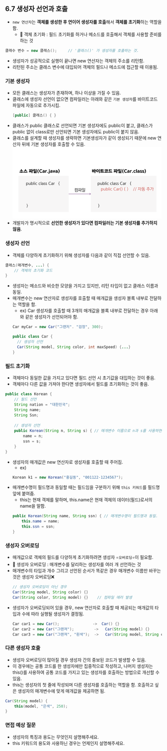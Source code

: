## 6.7 생성자 선언과 호출
- `new 연산자`는 **객체를 생성한 후 연이어 생성자를 호출**해서 **객체를 초기화**하는 역할을 함.
  - 💠 객체 초기화 : 필드 초기화를 하거나 메소드를 호출해서 객체를 사용할 준비를 하는 것
```java
클래수 변수 = new 클래스();     // '클래스()' 가 생성자를 호출하는 것.
```
- 생성자가 성공적으로 실행이 끝나면 new 연산자는 객체의 주소를 리턴함.
- 리턴된 주소는 클래스 변수에 대입되어 객체의 필드나 메소드에 접근할 때 이용됨.

### 기본 생성자
- 모든 클래스는 생성자가 존재하며, 하나 이상을 가질 수 있음.
- 클래스에 생성자 선언이 없으면 컴파일러는 아래와 같은 `기본 생성자`를 바이트코드 파일에 자동으로 추가시킴.
  ```java
  [public] 클래스() { }
  ```
- 클래스가 public 클래스로 선언되면 기본 생성자에도 public이 붙고, 클래스가 public 없이 class로만 선언되면 기본 생성자에도 public이 붙지 않음.
- 클래스를 설계할 때 생성자를 생략하면 기본생성자가 같이 생성되기 때문에 new 연산자 뒤에 기본 생성자를 호출할 수 있음.
![img.png](img/기본생성자.png)
- 개발자가 명시적으로 **선언한 생성자가 있다면 컴파일러는 기본 생성자를 추가하지 않음**.

### 생성자 선언
- 객체를 다양하게 초기화하기 위해 생성자를 다음과 같이 직접 선언할 수 있음.
```java
클래스(매개변수, ...) {
    // 객체의 초기화 코드
}
```
- 생성자는 메소드와 비슷한 모양을 가지고 있지만, 리턴 타입이 없고 클래스 이름과 동일.
- 매개변수는 new 연산자로 생성자를 호출할 때 매개값을 생성자 블록 내부로 전달하는 역할을 함.
  - ex) Car 생성자를 호출할 때 3개의 매개값을 블록 내부로 전달하는 경우 아래와 같은 생성자가 선언되어야 함.
  ```java
  Car myCar = new Car("그랜저". "검정", 300);
  ```
  ```java
  public class Car {
    // 생성자 선언
    Car(String model, String color, int maxSpeed) {...}
  }
  ```

### 필드 초기화
- 객체마다 동일한 값을 가지고 있다면 필드 선언 시 초기값을 대입하는 것이 좋음.
- 객체마다 다른 값을 가져야 한다면 생성자에서 필드를 초기화하는 것이 좋음.
```java
public class Korean {
    // 필드 선언
    String nation = "대한민국";
    String name;
    String Ssn;
    
    // 생성자 선언
    public Korean(String n, String s) { // 매개변수 이름으로 n과 s를 사용하면 가독성 안 좋음.
        name = n;
        ssn = s;
    }
}
```
- 생성자의 매개값은 new 연산자로 생성자를 호출할 때 주어짐.
  - ex)
  ```java
  Korean k1 = new Korean("홍길동", "001122-1234567");
  ```
- 매개변수명이 필드명과 동일할 때는 필드임을 구분하기 위해 `this 키워드`를 필드명 앞에 붙여줌.
  - this는 현재 객체를 말하며, this.name은 현재 객체의 데이터(필드)로서의 name을 말함.
  ```java
  public Korean(String name, String ssn) { // 매개변수명이 필드명과 동일.
      this.name = name;
      this.ssn = ssn;
  }
  ```

### 생성자 오버로딩
- 매개값으로 객체의 필드를 다양하게 초기화하려면 생성자 `⭐️오버로딩⭐️`이 필요함.
- 💠 생성자 오버로딩 : 매개변수를 달리하는 생성자를 여러 개 선언하는 것
- 매개변수의 타입과 개수 그리고 선언된 순서가 똑같은 경우 매개변수 이름만 바꾸는 것은 생성자 오버로딩❌
  ```java
  // 생성자 오버로딩이 아닌 경우
  Car(String model, String color) {}
  Car(String color, String model) {}    // 컴파일 에러 발생
  ```
- 생성자가 오버로딩되어 있을 경우, new 연산자로 호출할 때 제공되는 매개값의 타입과 수에 따라 실행될 생성자가 결정됨.
  ```java
  Car car1 = new Car();               ->  Car() {}
  Car car2 = new Car("그랜져");         ->   Car(String model) {}
  Car car3 = new Car("그랜져", "흰색");  ->   Car(String model, String color) {}
  ```

### 다른 생성자 호출
- 생성자 오버로딩이 많아질 경우 생성자 간의 중보된 코드가 발생할 수 있음.
- 이 경우에는 공통 코드를 한 생성자에만 집중적으로 작성하고, 나머지 생성자는 this()를 사용하여 공통 코드를 가지고 있는 생성자를 호출하는 방법으로 개선할 수 있음.
- this는 생성자의 첫 줄에 작성되며 다른 생성자를 호출하는 역할을 함. 호출하고 싶은 생성자의 매개변수에 맞게 매개값을 제공하면 됨.
```java
Car(String model) {
    this(model, "은색", 250);
}
```

### 면접 예상 질문
- 생성자의 특징과 용도는 무엇인지 설명해주세요.
- this 키워드의 용도와 사용하닌 경우는 언제인지 설명해주세요.